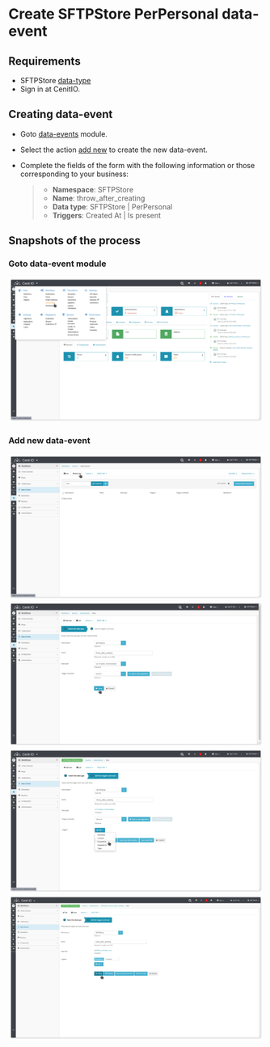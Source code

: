 # Create SFTPStore PerPersonal data-event

## Requirements

* SFTPStore [data-type](data-types/SFTPStore-PerPersonal.md)
* Sign in at CenitIO.[<i class="fa fa-external-link" aria-hidden="true"></i>](https://cenit.io/users/sign_in)

## Creating data-event

* Goto [data-events](https://cenit.io/observer) module.
* Select the action [add new](https://cenit.io/observer/new) to create the new data-event.
* Complete the fields of the form with the following information or those corresponding to your business:

    >- **Namespace**: SFTPStore
    >- **Name**: throw_after_creating
    >- **Data type**: SFTPStore | PerPersonal
    >- **Triggers**: Created At | Is present

## Snapshots of the process

### Goto data-event module

   ![](../assets/snapshots/sftp-store-observers/snapshots-001.png)
    
### Add new data-event

   ![](../assets/snapshots/sftp-store-observers/snapshots-002.png)
   ![](../assets/snapshots/sftp-store-observers/snapshots-003.png)
   ![](../assets/snapshots/sftp-store-observers/snapshots-004.png)
   ![](../assets/snapshots/sftp-store-observers/snapshots-005.png)

